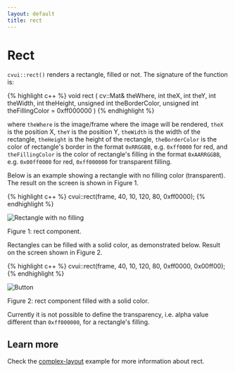 ```yaml
---
layout: default
title: rect
---
```


# Rect

`cvui::rect()` renders a rectangle, filled or not. The signature of the function is:

{% highlight c++ %}
void rect (
    cv::Mat& theWhere,
    int theX,
    int theY,
    int theWidth,
    int theHeight,
    unsigned int theBorderColor,
    unsigned int theFillingColor = 0xff000000
)
{% endhighlight %}

where `theWhere` is the image/frame where the image will be rendered, `theX` is the position X, `theY` is the position Y, `theWidth` is the width of the rectangle, `theHeight` is the height of the rectangle, `theBorderColor` is the color of rectangle's border in the format `0xRRGGBB`, e.g. `0xff0000` for red, and `theFillingColor` is the color of rectangle's filling in the format `0xAARRGGBB`, e.g. `0x00ff0000` for red, `0xff000000` for transparent filling.

Below is an example showing a rectangle with no filling color (transparent). The result on the screen is shown in Figure 1.

{% highlight c++ %}
cvui::rect(frame, 40, 10, 120, 80, 0xff0000);
{% endhighlight %}

![Rectangle with no filling](/img/rect.png)
<p class="img-caption">Figure 1: rect component.</p>

Rectangles can be filled with a solid color, as demonstrated below. Result on the screen shown in Figure 2.

{% highlight c++ %}
cvui::rect(frame, 40, 10, 120, 80, 0xff0000, 0x00ff00);
{% endhighlight %}

![Button](/img/rect-filled.png)
<p class="img-caption">Figure 2: rect component filled with a solid color.</p>

<div class="notice--warning">Currently it is not possible to define the transparency, i.e. alpha value different than <code>0xff000000</code>, for a rectangle's filling.</div>

## Learn more

Check the [complex-layout](https://github.com/Dovyski/cvui/tree/master/example/src/complex-layout) example for more information about rect.
